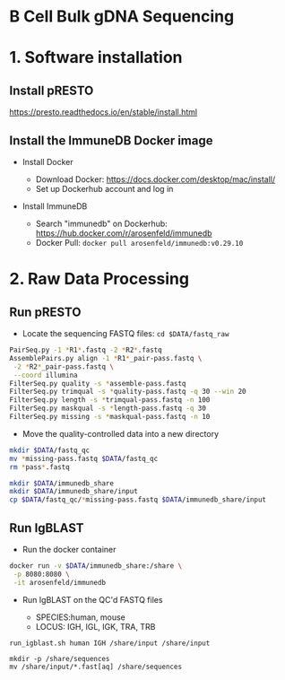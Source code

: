 B Cell Bulk gDNA Sequencing
===========================

# 1. Software installation

## Install pRESTO

https://presto.readthedocs.io/en/stable/install.html

## Install the ImmuneDB Docker image

* Install Docker

	* Download Docker: https://docs.docker.com/desktop/mac/install/
	* Set up Dockerhub account and log in

* Install ImmuneDB

	* Search "immunedb" on Dockerhub: https://hub.docker.com/r/arosenfeld/immunedb
	* Docker Pull: `docker pull arosenfeld/immunedb:v0.29.10`

# 2. Raw Data Processing

## Run pRESTO

* Locate the sequencing FASTQ files: `cd $DATA/fastq_raw`

```bash
PairSeq.py -1 *R1*.fastq -2 *R2*.fastq
AssemblePairs.py align -1 *R1*_pair-pass.fastq \
 -2 *R2*_pair-pass.fastq \
 --coord illumina
FilterSeq.py quality -s *assemble-pass.fastq
FilterSeq.py trimqual -s *quality-pass.fastq -q 30 --win 20
FilterSeq.py length -s *trimqual-pass.fastq -n 100
FilterSeq.py maskqual -s *length-pass.fastq -q 30
FilterSeq.py missing -s *maskqual-pass.fastq -n 10
```

* Move the quality-controlled data into a new directory

```bash
mkdir $DATA/fastq_qc
mv *missing-pass.fastq $DATA/fastq_qc
rm *pass*.fastq

mkdir $DATA/immunedb_share
mkdir $DATA/immunedb_share/input
cp $DATA/fastq_qc/*missing-pass.fastq $DATA/immunedb_share/input
```

## Run IgBLAST

* Run the docker container

```bash
docker run -v $DATA/immunedb_share:/share \
 -p 8080:8080 \
 -it arosenfeld/immunedb
```


* Run IgBLAST on the QC'd FASTQ files

	* SPECIES:human, mouse
	* LOCUS: IGH, IGL, IGK, TRA, TRB

```
run_igblast.sh human IGH /share/input /share/input

mkdir -p /share/sequences
mv /share/input/*.fast[aq] /share/sequences
```






